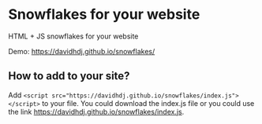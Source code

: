 # Snowflakes for your website
HTML + JS snowflakes for your website

Demo: https://davidhdj.github.io/snowflakes/

## How to add to your site?
Add ```<script src="https://davidhdj.github.io/snowflakes/index.js"></script>``` to your file. You could download the index.js file or you could use the link https://davidhdj.github.io/snowflakes/index.js.
